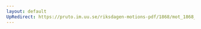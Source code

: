 ```yaml
---
layout: default
UpRedirect: https://pruto.im.uu.se/riksdagen-motions-pdf/1868/mot_1868__ak__23/mot_1868__ak__23-003.pdf
---
```

